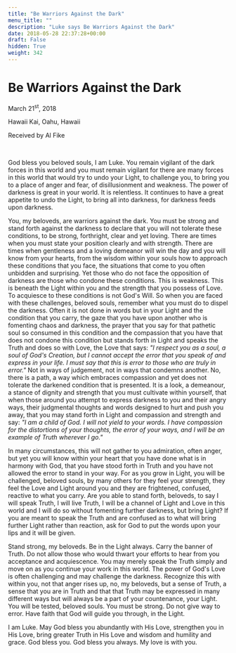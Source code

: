 ```yaml
---
title: "Be Warriors Against the Dark"
menu_title: ""
description: "Luke says Be Warriors Against the Dark"
date: 2018-05-28 22:37:28+00:00
draft: False
hidden: True
weight: 342
---
```

# Be Warriors Against the Dark

March 21<sup>st</sup>, 2018

Hawaii Kai, Oahu, Hawaii

Received by Al Fike

 

God bless you beloved souls, I am Luke. You remain vigilant of the dark forces in this world and you must remain vigilant for there are many forces in this world that would try to undo your Light, to challenge you, to bring you to a place of anger and fear, of disillusionment and weakness. The power of darkness is great in your world. It is relentless. It continues to have a great appetite to undo the Light, to bring all into darkness, for darkness feeds upon darkness.

You, my beloveds, are warriors against the dark. You must be strong and stand forth against the darkness to declare that you will not tolerate these conditions, to be strong, forthright, clear and yet loving. There are times when you must state your position clearly and with strength. There are times when gentleness and a loving demeanor will win the day and you will know from your hearts, from the wisdom within your souls how to approach these conditions that you face, the situations that come to you often unbidden and surprising. Yet those who do not face the opposition of darkness are those who condone these conditions. This is weakness. This is beneath the Light within you and the strength that you possess of Love. To acquiesce to these conditions is not God's Will. So when you are faced with these challenges, beloved souls, remember what you must do to dispel the darkness. Often it is not done in words but in your Light and the condition that you carry, the gaze that you have upon another who is fomenting chaos and darkness, the prayer that you say for that pathetic soul so consumed in this condition and the compassion that you have that does not condone this condition but stands forth in Light and speaks the Truth and does so with Love, the Love that says: *"I respect you as a soul, a soul of God's Creation, but I cannot accept the error that you speak of and express in your life. I must say that this is error to those who are truly in error."* Not in ways of judgement, not in ways that condemns another. No, there is a path, a way which embraces compassion and yet does not tolerate the darkened condition that is presented. It is a look, a demeanour, a stance of dignity and strength that you must cultivate within yourself, that when those around you attempt to express darkness to you and their angry ways, their judgmental thoughts and words designed to hurt and push you away, that you may stand forth in Light and compassion and strength and say: *"I am a child of God. I will not yield to your words. I have compassion for the distortions of your thoughts, the error of your ways, and I will be an example of Truth wherever I go."*

In many circumstances, this will not gather to you admiration, often anger, but yet you will know within your heart that you have done what is in harmony with God, that you have stood forth in Truth and you have not allowed the error to stand in your way. For as you grow in Light, you will be challenged, beloved souls, by many others for they feel your strength, they feel the Love and Light around you and they are frightened, confused, reactive to what you carry. Are you able to stand forth, beloveds, to say I will speak Truth, I will live Truth, I will be a channel of Light and Love in this world and I will do so without fomenting further darkness, but bring Light? If you are meant to speak the Truth and are confused as to what will bring further Light rather than reaction, ask for God to put the words upon your lips and it will be given.

Stand strong, my beloveds. Be in the Light always. Carry the banner of Truth. Do not allow those who would thwart your efforts to hear from you acceptance and acquiescence. You may merely speak the Truth simply and move on as you continue your work in this world. The power of God's Love is often challenging and may challenge the darkness. Recognize this with within you, not that anger rises up, no, my beloveds, but a sense of Truth, a sense that you are in Truth and that that Truth may be expressed in many different ways but will always be a part of your countenance, your Light. You will be tested, beloved souls. You must be strong. Do not give way to error. Have faith that God will guide you through, in the Light.

I am Luke. May God bless you abundantly with His Love, strengthen you in His Love, bring greater Truth in His Love and wisdom and humility and grace. God bless you. God bless you always. My love is with you.
